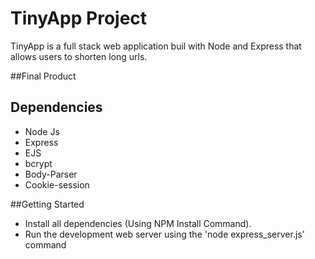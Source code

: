 # TinyApp Project

TinyApp is a full stack web application buil with Node and Express that allows users to shorten long urls.

##Final Product

## Dependencies

- Node Js
- Express
- EJS
- bcrypt
- Body-Parser
- Cookie-session

##Getting Started

- Install all dependencies (Using NPM Install Command).
- Run the development web server using the 'node express_server.js' command
